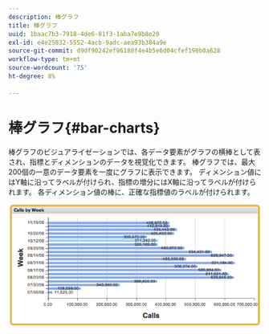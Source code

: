 ```yaml
---
description: 棒グラフ
title: 棒グラフ
uuid: 1baac7b3-7918-4de6-81f3-1aba7e9b8e20
exl-id: e4e25832-5552-4acb-9adc-aea93b384a9e
source-git-commit: d9df90242ef96188f4e4b5e6d04cfef196b0a628
workflow-type: tm+mt
source-wordcount: '75'
ht-degree: 8%

---
```


# 棒グラフ{#bar-charts}

棒グラフのビジュアライゼーションでは、各データ要素がグラフの横棒として表され、指標とディメンションのデータを視覚化できます。 棒グラフでは、最大200個の一意のデータ要素を一度にグラフに表示できます。 ディメンション値にはY軸に沿ってラベルが付けられ、指標の増分にはX軸に沿ってラベルが付けられます。 各ディメンション値の棒に、正確な指標値のラベルが付けられます。

![](assets/bar_chart.png)
